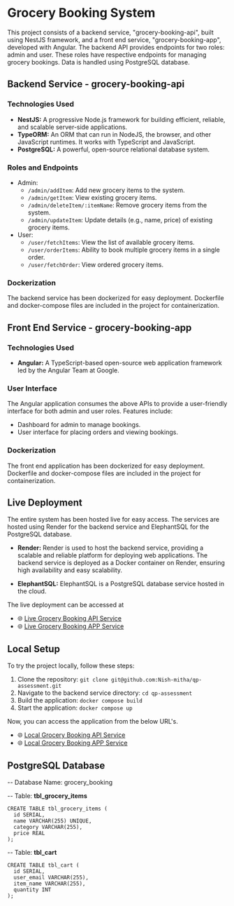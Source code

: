 # Grocery Booking System

This project consists of a backend service, "grocery-booking-api", built using NestJS framework, and a front end service, "grocery-booking-app", developed with Angular. The backend API provides endpoints for two roles: admin and user. These roles have respective endpoints for managing grocery bookings. Data is handled using PostgreSQL database.

## Backend Service - grocery-booking-api

### Technologies Used
- **NestJS:** A progressive Node.js framework for building efficient, reliable, and scalable server-side applications.
- **TypeORM:** An ORM that can run in NodeJS, the browser, and other JavaScript runtimes. It works with TypeScript and JavaScript.
- **PostgreSQL:** A powerful, open-source relational database system.

### Roles and Endpoints
- Admin:
  - `/admin/addItem`: Add new grocery items to the system.
  - `/admin/getItem`: View existing grocery items.
  - `/admin/deleteItem/:itemName`: Remove grocery items from the system.
  - `/admin/updateItem`: Update details (e.g., name, price) of existing grocery items.
- User:
  - `/user/fetchItems`: View the list of available grocery items.
  - `/user/orderItems`: Ability to book multiple grocery items in a single order.
  - `/user/fetchOrder`: View ordered grocery items.

### Dockerization
The backend service has been dockerized for easy deployment. Dockerfile and docker-compose files are included in the project for containerization.

## Front End Service - grocery-booking-app

### Technologies Used
- **Angular:** A TypeScript-based open-source web application framework led by the Angular Team at Google.

### User Interface
The Angular application consumes the above APIs to provide a user-friendly interface for both admin and user roles. Features include:
- Dashboard for admin to manage bookings.
- User interface for placing orders and viewing bookings.

### Dockerization
The front end application has been dockerized for easy deployment. Dockerfile and docker-compose files are included in the project for containerization.

## Live Deployment
The entire system has been hosted live for easy access. The services are hosted using Render for the backend service and ElephantSQL for the PostgreSQL database.

- **Render:** Render is used to host the backend service, providing a scalable and reliable platform for deploying web applications. The backend service is deployed as a Docker container on Render, ensuring high availability and easy scalability.

- **ElephantSQL:** ElephantSQL is a PostgreSQL database service hosted in the cloud.

The live deployment can be accessed at <br>
- 🌐 [Live Grocery Booking API Service](https://grocery-booking-api.onrender.com/docs)  <br>
- 🌐 [Live Grocery Booking APP Service](https://grocery-booking-app.onrender.com/user)

## Local Setup
To try the project locally, follow these steps:

1. Clone the repository: `git clone git@github.com:Nish-mitha/qp-assessment.git`
2. Navigate to the backend service directory: `cd qp-assessment`
3. Build the application: `docker compose build`
4. Start the application: `docker compose up`

Now, you can access the application from the below  URL's. <br>
- 🌐 [Local Grocery Booking API Service](http://localhost:3000/docs)  <br>
- 🌐 [Local Grocery Booking APP Service](http://172.28.1.1:4200/)


PostgreSQL Database
-------------

-- Database Name: grocery_booking

-- Table: **tbl\_grocery\_items**

```
CREATE TABLE tbl_grocery_items (
  id SERIAL,
  name VARCHAR(255) UNIQUE,
  category VARCHAR(255),
  price REAL
);
```

-- Table: **tbl\_cart**

```
CREATE TABLE tbl_cart (
  id SERIAL,
  user_email VARCHAR(255),
  item_name VARCHAR(255),
  quantity INT
);
```